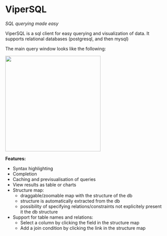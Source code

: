 # ViperSQL

*SQL querying made easy*

ViperSQL is a sql client for easy querying and visualization of data.
It supports relational databases (postgresql, and then mysql)

The main query window looks like the following:

<img src="http://i.imgur.com/3qVnkNO.png" alt="" style="width: 300px;"/>

**Features:**
 - Syntax highlighting
 - Completion
 - Caching and previsualisation of queries
 - View results as table or charts
 - Structure map:
   - draggable/zoomable map with the structure of the db
   - structure is automatically extracted from the db
   - possibility of specifying relations/constraints not explicitely present it the db structure
 - Support for table names and relations:
   - Select a column by clicking the field in the structure map
   - Add a join condition by clicking the link in the structure map